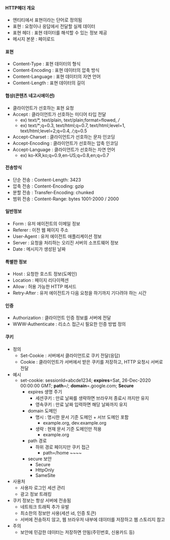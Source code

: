#### HTTP헤더 개요
- 엔티티에서 표현이라는 단어로 정의됨
- 표현 : 요청이나 응답에서 전달할 실제 데이터
- 표현 헤더 : 표현 데이터를 해석할 수 있는 정보 제공
- 메시지 본문 : 페이로드
#### 표현
- Content-Type : 표현 데이터의 형식
- Content-Encoding : 표현 데이터의 압축 방식
- Content-Language : 표현 데이터의 자연 언어
- Content-Length : 표현 데이터의 길이
#### 협상(콘텐츠 네고시에이션)
- 클라이언트가 선호하는 표현 요청
- Accept : 클라이언트가 선호하는 미디어 타입 전달
	- ex) text/*, text/plain, text/plain;format=flowed, */*
	- ex) text/*;q=0.3, text/html;q=0.7, text/html;level=1, text/html;level=2;q=0.4, */*;q=0.5
- Accept-Charset : 클라이언트가 선호하는 문자 인코딩
- Accept-Encoding : 클라이언트가 선호하는 압축 인코딩
- Accept-Language : 클라이언트가 선호하는 자연 언어
	- ex) ko-KR,ko;q=0.9,en-US;q=0.8,en;q=0.7
#### 전송방식
- 단순 전송 : Content-Length: 3423
- 압축 전송 : Content-Encoding: gzip
- 분할 전송 : Transfer-Encoding: chunked
- 범위 전송 : Content-Range: bytes 1001-2000 / 2000
#### 일반정보
- Form : 유저 에이전트의 이메일 정보
- Referer : 이전 웹 페이지 주소
- User-Agent : 유저 에이전트 애플리케이션 정보
- Server : 요청을 처리하는 오리진 서버의 소프트웨어 정보
- Date : 메시지가 생성된 날짜
#### 특별한 정보
- Host : 요청한 호스트 정보(도메인)
- Location : 페이지 리다이렉션
- Allow : 허용 가능한 HTTP 메서드
- Retry-After : 유저 에이전트가 다음 요청을 하기까지 기다려야 하는 시간
#### 인증
- Authorization : 클라이언트 인증 정보를 서버에 전달
- WWW-Authenticate : 리소스 접근시 필요한 인증 방법 정의
#### 쿠키
- 정의
	- Set-Cookie : 서버에서 클라이언트로 쿠키 전달(응답)
	- Cookie : 클라이언트가 서버에서 받은 쿠키를 저장하고, HTTP 요청시 서버로 전달
- 예시
	- set-cookie: sessionId=abcde1234; **expires**=Sat, 26-Dec-2020 00:00:00 GMT; **path**=/; **domain**=.google.com; **Secure**
		- expires 생명 주기
			- 세션쿠키 : 만료 날짜를 생략하면 브라우저 종료시 까지만 유지
			- 영속쿠키 : 만료 날짜 입력하면 해당 날짜까지 유지
		- domain 도메인
			- 명시 : 명시한 문서 기준 도메인 + 서브 도메인 포함
				- example.org, dev.example.org
			- 생략 : 현재 문서 기준 도메인만 적용
				- example.org
		- path 경로
			- 하위 경로 페이지만 쿠키 접근
				- path=/home ~~~~
		- secure 보안
			- Secure
			- HttpOnly 
			- SameSite
- 사용처
	- 사용자 로그인 세션 관리
	- 광고 정보 트래킹
- 쿠키 정보는 항상 서버에 전송됨
	- 네트워크 트래픽 추가 유발
	- 최소한의 정보만 사용(세션 id, 인증 토큰)
	- 서버에 전송하지 않고, 웹 브라우저 내부에 데이터를 저장하고 웹 스토리지 참고
- 주의
	- 보안에 민감한 데이터는 저장하면 안됨(주민번호, 신용카드 등)





